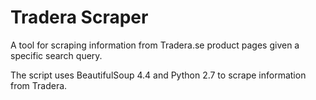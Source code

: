 # Tradera Scraper


A tool for scraping information from Tradera.se product pages given a specific search query. 

The script uses BeautifulSoup 4.4 and Python 2.7 to scrape information from Tradera.
